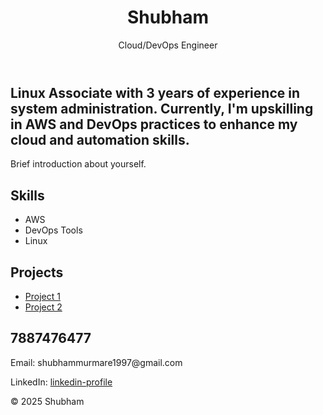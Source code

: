 <!DOCTYPE html>
<html lang="en">
<head>
    <meta charset="UTF-8">
    <meta name="viewport" content="width=device-width, initial-scale=1.0">
    <link rel="stylesheet" href="styles.css">
</head>
<body>
    <header>
        <h1>Shubham</h1>
        <p>Cloud/DevOps Engineer</p>
    </header>
    <section id="bio">
        <h2>Linux Associate with 3 years of experience in system administration. Currently, I'm upskilling in AWS and DevOps practices to enhance my cloud and automation skills.

</h2>
        <p>Brief introduction about yourself.</p>
    </section>
    <section id="skills">
        <h2>Skills</h2>
        <ul>
            <li>AWS</li>
            <li>DevOps Tools</li>
            <li>Linux</li>
            <!-- Add more skills as needed -->
        </ul>
    </section>
    <section id="projects">
        <h2>Projects</h2>
        <ul>
            <li><a href="https://github.com/ShubhamMurmare1/project1">Project 1</a></li>
            <li><a href="https://github.com/ShubhamMurmare1/project2">Project 2</a></li>
            <!-- Add more projects as needed -->
        </ul>
    </section>
    <section id="contact">
        <h2>7887476477</h2>
        <p>Email: shubhammurmare1997@gmail.com</p>
        <p>LinkedIn: <a href="https://www.linkedin.com/in/shubham-murmare-a071a51b2">linkedin-profile</a></p>
    </section>
    <footer>
        <p>&copy; 2025 Shubham</p>
    </footer>

   

</body>
</html>
